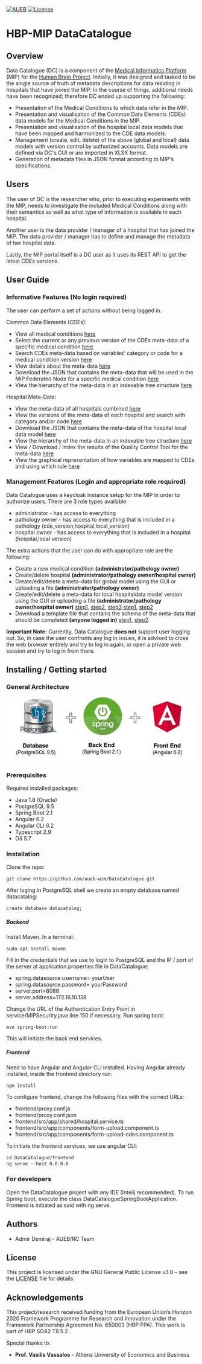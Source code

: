 [![AUEB](https://img.shields.io/badge/AUEB-RC-red.svg)](https://www.aueb.gr/) [![License](https://img.shields.io/badge/license-AGPL--3.0-blue.svg)](https://github.com/HBPMedical/DataCatalogue/blob/master/LICENSE)

# HBP-MIP DataCatalogue
## Overview
Data Catalogue (DC) is a component of the [Medical Informatics Platform](https://mip.ebrains.eu/) (MIP) for the [Human Brain Project](https://www.humanbrainproject.eu/). Initially, it was designed and tasked to be the single source of truth of metadata descriptions for data residing in hospitals that have joined the MIP. In the course of things, additional needs have been recognized; therefore DC ended up supporting the following:
* Presentation of the Medical Conditions to which data refer in the MIP.
* Presentation and visualisation of the Common Data Elements (CDEs) data models for the Medical Conditions in the MIP.
* Presentation and visualisation of the hospital local data models that have been mapped and harmonized to the CDE data models.
* Management (create, edit, delete) of the above (global and local) data models with version control by authorized accounts. Data models are defined via DC's GUI or are imported in XLSX format.
* Generation of metadata files in JSON format according to MIP's specifications.

## Users
The user of DC is the researcher who, prior to executing experiments with the MIP, needs to investigate the included Medical Conditions along with their semantics as well as what type of information is available in each hospital.

Another user is the data provider / manager of a hospital that has joined the MIP. The data provider / manager has to define and manage the metadata of her hospital data.

Lastly, the MIP portal itself is a DC user as it uses its REST API to get the latest CDEs versions.

## User Guide
### Informative Features (No login required)
The user can perform a set of actions without being logged in.

Common Data Elements (CDEs):
-   View all medical conditions [here](https://github.com/HBPMedical/DataCatalogue/blob/master/frontend/src/assets/images/DCMedicalConditions.png)
-   Select the current or any previous version of the CDEs meta-data of a specific medical condition [here](https://github.com/HBPMedical/DataCatalogue/blob/master/frontend/src/assets/images/CDEsVersion.png)
-   Search CDEs meta-data based on variables' category or code for a medical condition version [here](https://github.com/HBPMedical/DataCatalogue/blob/master/frontend/src/assets/images/CDEsVersion.png)
-   View details about the meta-data [here](https://github.com/HBPMedical/DataCatalogue/blob/master/frontend/src/assets/images/CDEsVersion.png)
-   Download the JSON that contains the meta-data that will be used in the MIP Federated Node for a specific medical condition [here](https://github.com/HBPMedical/DataCatalogue/blob/master/frontend/src/assets/images/CDEsVersion.png)
-   View the hierarchy of the meta-data in an indexable tree structure [here](https://github.com/HBPMedical/DataCatalogue/blob/master/frontend/src/assets/images/CDEsTree.png)

Hospital Meta-Data:
-   View the meta-data of all hospitals combined [here](https://github.com/HBPMedical/DataCatalogue/blob/master/frontend/src/assets/images/l1.png)
-   View the versions of the meta-data of each hospital and search with category and/or code [here](https://github.com/HBPMedical/DataCatalogue/blob/master/frontend/src/assets/images/l2.png)
-   Download the JSON that contains the meta-data of the hospital local data model [here](https://github.com/HBPMedical/DataCatalogue/blob/master/frontend/src/assets/images/l2.png)
-   View the hierarchy of the meta-data in an indexable tree structure [here](https://github.com/HBPMedical/DataCatalogue/blob/master/frontend/src/assets/images/l3.png)
-   View / Download / Index  the results of the Quality Control Tool for the meta-data [here](https://github.com/HBPMedical/DataCatalogue/blob/master/frontend/src/assets/images/l4.png)
-   View the graphical representation of how variables are mapped to CDEs and using which rule [here](https://github.com/HBPMedical/DataCatalogue/blob/master/frontend/src/assets/images/l5.png)

### Management Features (Login and appropriate role required)
Data Catalogue uses a keycloak instance setup for the MIP in order to authorize users. There are 3 role types available 
-   administrator - has access to everything
-   pathology owner - has access to everything that is included in a pathology (cde_version,hospital,local_version)
-   hospital owner - has access to everything that is included in a hospital (hospital,local version)

The extra actions that the user can do with appropriate role are the following:
-   Create a new medical condition **(administrator/pathology owner)**
-   Create/delete hospital **(administrator/pathology owner/hospital owner)**
-   Create/edit/delete a meta-data for global model using the GUI or uploading a file **(administrator/pathology owner)**
-   Create/edit/delete a meta-data for local hospitaldata model version using the GUI or uploading a file **(administrator/pathology owner/hospital owner)**
[step1](https://github.com/HBPMedical/DataCatalogue/blob/master/frontend/src/assets/images/l11.png), [step2](https://github.com/HBPMedical/DataCatalogue/blob/master/frontend/src/assets/images/l8_2.png), [step3](https://github.com/HBPMedical/DataCatalogue/blob/master/frontend/src/assets/images/l8_1.png) [step1](https://github.com/HBPMedical/DataCatalogue/blob/master/frontend/src/assets/images/l9.png), [step2](https://github.com/HBPMedical/DataCatalogue/blob/master/frontend/src/assets/images/l10.png)
-   Download a template file that contains the schema of the meta-data that should be completed **(anyone logged in)** [step1](https://github.com/HBPMedical/DataCatalogue/blob/master/frontend/src/assets/images/l9.png), [step2](https://github.com/HBPMedical/DataCatalogue/blob/master/frontend/src/assets/images/l10.png)

**Important Note:** Currently, Data Catalogue **does not** support user logging out. So, in case the user confronts any log in issues, it is advised to close the web browser entirely and try to log in again, or open a private web session and try to log in from there.


## Installing / Getting started
### General Architecture
![architecture](https://github.com/HBPMedical/DataCatalogue/blob/master/frontend/src/assets/images/architecture.png) 

### Prerequisites

Required installed packages:

-   Java 1.8 (Oracle)
-   PostgreSQL 9.5
-   Spring Boot 2.1
-   Angular 6.2
-   Angular CLI 6.2
-   Typescript 2.9
-   D3 5.7

### Installation
Clone the repo:
```shell
git clone https://github.com/aueb-wim/DataCatalogue.git
```
After loging in PostgreSQL shell we create an empty database named datacatalog:
```shell
create database datacatalog;
```
##### Backend
Install Maven. In a terminal:
```shell
sudo apt install maven
```
Fill in the credentials that we use to login to PostgreSQL and the IP / port of the server at application.properties file in DataCatalogue:
-   spring.datasource.username= yourUser
-   spring.datasource.password= yourPassword
-   server.port=8086
-   server.address=172.16.10.138

Change the URL of the Authentication Entry Point in service/MIPSecurity.java line 150 if necessary.
Run spring boot:
```shell
mvn spring-boot:run
```
This will initiate the back end services.
##### Frontend
Need to have Angular and Angular CLI installed.
Having Angular already installed, inside the frontend directory run:
```shell
npm install
```
To configure frontend, change the following files with the correct URLs:
-   frontend/proxy.conf.js
-   frontend/proxy.conf.json
-   frontend/src/app/shared/hospital.service.ts
-   frontend/src/app/components/form-upload.component.ts
-   frontend/src/app/components/form-upload-cdes.component.ts

To initiate the frontend services, we use angular CLI:
``` shell 
cd DataCatalogue/frontend
ng serve --host 0.0.0.0
```
### For developers
Open the DataCatalogue project with any IDE (Intelij recommended).
To run Spring boot, execute the class DataCatalogueSpringBootApplication.
Frontend is initiated as said with ng serve.
## Authors

-   Admir Demiraj - AUEB/RC Team

## License

This project is licensed under the GNU General Public License v3.0 - see the [LICENSE](LICENSE) file for details.

## Acknowledgements
This project/research received funding from the European Union’s Horizon 2020 Framework Programme for Research and Innovation under the Framework Partnership Agreement No. 650003 (HBP FPA). 
This work is part of HBP SGA2 T8.5.2 .

Special thanks to:

-   **Prof. Vasilis Vassalos** - Athens University of Economics and Business

